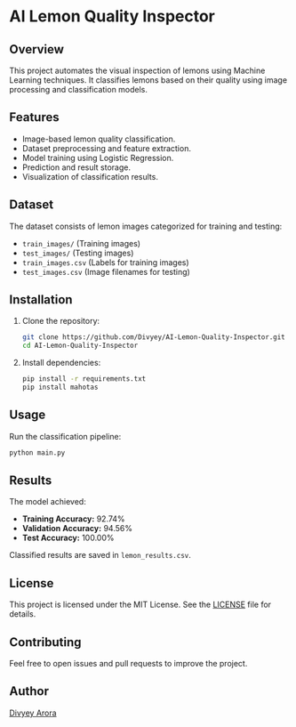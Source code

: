 # AI Lemon Quality Inspector

## Overview

This project automates the visual inspection of lemons using Machine Learning techniques. It classifies lemons based on their quality using image processing and classification models.

## Features

- Image-based lemon quality classification.
- Dataset preprocessing and feature extraction.
- Model training using Logistic Regression.
- Prediction and result storage.
- Visualization of classification results.

## Dataset

The dataset consists of lemon images categorized for training and testing:

- `train_images/` (Training images)
- `test_images/` (Testing images)
- `train_images.csv` (Labels for training images)
- `test_images.csv` (Image filenames for testing)

## Installation

1. Clone the repository:
   ```bash
   git clone https://github.com/Divyey/AI-Lemon-Quality-Inspector.git
   cd AI-Lemon-Quality-Inspector
   ```
2. Install dependencies:
   ```bash
   pip install -r requirements.txt
   pip install mahotas
   ```

## Usage

Run the classification pipeline:

```python
python main.py
```

## Results

The model achieved:

- **Training Accuracy:** 92.74%
- **Validation Accuracy:** 94.56%
- **Test Accuracy:** 100.00%

Classified results are saved in `lemon_results.csv`.

## License

This project is licensed under the MIT License. See the [LICENSE](LICENSE) file for details.

## Contributing

Feel free to open issues and pull requests to improve the project.

## Author

[Divyey Arora](https://github.com/Divyey)

